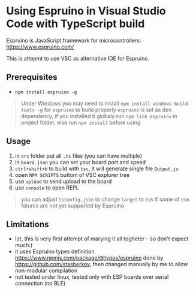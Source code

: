 # Using Espruino in Visual Studio Code with TypeScript build

Espruino is JavaScript framework for microcontrollers: https://www.espruino.com/

This is attepmt to use VSC as alternative IDE for Espruino.

## Prerequisites

- `npm install espruino -g`

> Under Windows you may need to install `npm install windows-build-tools -g` for `espruino` to build properly
> `espruino` is set as dev. dependency, if you installed it globaly run `npm link espruino` in project folder, else run `npm install` before using

## Usage

1. in `src` folder put all `.ts` files (you can have multiple)
1. in `board.json` you can set your board port and speed
1. `ctrl+shift+b` to build with `tsc`, it will generate single file `Output.js`
1. open `NPM SCRIPTS` buttom of VSC explorer tree
1. use `upload` to send upload to the board
1. use `console` to open REPL

> you can adjust `tsconfig.json` to change `target` to `es5` if some of `es6` fatures are not yet supported by Espruino

## Limitations

- lot, this is very first attempt of marying it all togheter - so don't expect much:)
- it uses Espruino types definition https://www.npmjs.com/package/@types/espruino done by https://github.com/stasberkov, then changed manually by me to allow non-modular compilation
- not tested under linux, tested only with ESP boards over serial connection (no BLE)